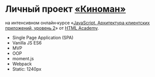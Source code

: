 # Личный проект [«Киноман»](https://privetadel.github.io/Cinemaddict/)

на интенсивном онлайн‑курсе «[JavaScript. Архитектура клиентских приложений, уровень 2](https://htmlacademy.ru/intensive/ecmascript)» от [HTML Academy](https://htmlacademy.ru).

- Single Page Application (SPA)
- Vanilla JS ES6
- MVP 
- OOP
- moment.js
- Webpack
- Static: 1240px

[travis-image]: https://travis-ci.com/htmlacademy-ecmascript/776991-cinemaddict-12.svg?branch=master
[travis-url]: https://travis-ci.com/htmlacademy-ecmascript/776991-cinemaddict-12
